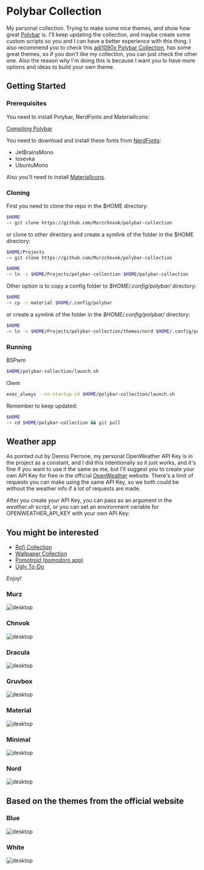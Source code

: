 # Polybar Collection

My personal collection. Trying to make some nice themes, and show how great [Polybar](https://github.com/polybar/polybar) is. I'll keep updating the collection, and maybe create some custom scripts so you and I can have a better experience with this thing. I also recommend you to check this [adi1090x Polybar Collection](https://github.com/adi1090x/polybar-themes), has some great themes, so if you don't like my collection, you can just check the other one. Also the reason why I'm doing this is because I want you to have more options and ideas to build your own theme.

## Getting Started

### Prerequisites

You need to install Polybar, NerdFonts and MaterialIcons:

[Compiling Polybar](https://github.com/polybar/polybar/wiki/Compiling)

You need to download and install these fonts from [NerdFonts](https://www.nerdfonts.com/font-downloads):

- JetBrainsMono
- Iosevka
- UbuntuMono

Also you'll need to install [MaterialIcons](https://github.com/google/material-design-icons).

### Cloning

First you need to clone the repo in the \$HOME directory:

```bash
$HOME
-> git clone https://github.com/Murzchnvok/polybar-collection
```

or clone to other directory and create a symlink of the folder in the \$HOME directory:

```bash
$HOME/Projects
-> git clone https://github.com/Murzchnvok/polybar-collection

$HOME
-> ln -s $HOME/Projects/polybar-collection $HOME/polybar-collection
```

Other option is to copy a config folder to _\$HOME/.config/polybar/_ directory:

```bash
$HOME
-> cp -r material $HOME/.config/polybar
```

or create a symlink of the folder in the _\$HOME/.config/polybar/_ directory:

```bash
$HOME
-> ln -s $HOME/Projects/polybar-collection/themes/nord $HOME/.config/polybar/
```

### Running

BSPwm

```bash
$HOME/polybar-collection/launch.sh
```

I3wm

```bash
exec_always --no-startup-id $HOME/polybar-collection/launch.sh
```

Remember to keep updated:

```bash
$HOME
-> cd $HOME/polybar-collection && git pull
```

## Weather app

As pointed out by Dennis Perrone, my personal OpenWeather API Key is in the project as a constant, and I did this intentionally so it just works, and it's fine if you want to use it the same as me, but I'll suggest you to create your own API Key for free in the official [OpenWeather](https://openweathermap.org/api) website. There's a limit of requests you can make using the same API Key, so we both could be without the weather info if a lot of requests are made.

After you create your API Key, you can pass as an argument in the _weather.sh_ script, or you can set an environment variable for OPENWEATHER_API_KEY with your own API Key:

## You might be interested

- [Rofi Collection](https://github.com/Murzchnvok/rofi-collection)
- [Wallpaper Collection](https://drive.google.com/drive/folders/1o1qjRgkJtnF_8uGB1z6MRsQUjWinHUsw?usp=sharing)
- [Pomotroid (pomodoro app)](https://github.com/Splode/pomotroid)
- [Ugly To-Do](https://github.com/Murzchnvok/ugly-todo)

_Enjoy!_

### Murz

![desktop](screenshots/murz/desktop.png)

### Chnvok

![desktop](screenshots/chnvok/desktop.png)

### Dracula

![desktop](screenshots/dracula/desktop.png)

### Gruvbox

![desktop](screenshots/gruvbox/desktop.png)

### Material

![desktop](screenshots/material/desktop.png)

### Minimal

![desktop](screenshots/minimal/desktop.png)

### Nord

![desktop](screenshots/nord/desktop.png)

## Based on the themes from the official website

### Blue

![desktop](screenshots/blue/desktop.png)

### White

![desktop](screenshots/white/desktop.png)
